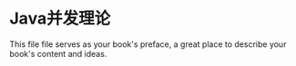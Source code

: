 # Java并发理论

This file file serves as your book's preface, a great place to describe your book's content and ideas.

